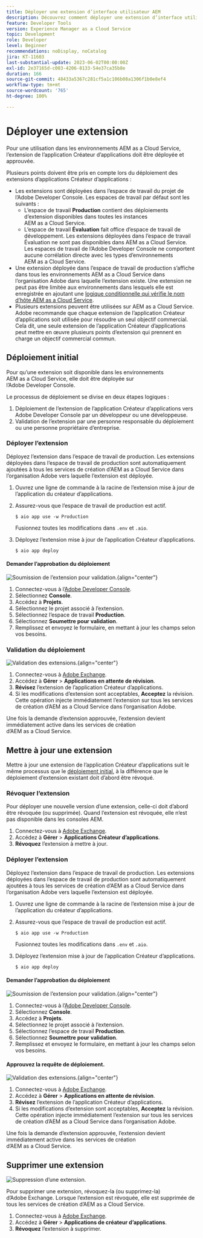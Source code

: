 ```yaml
---
title: Déployer une extension d’interface utilisateur AEM
description: Découvrez comment déployer une extension d’interface utilisateur AEM.
feature: Developer Tools
version: Experience Manager as a Cloud Service
topic: Development
role: Developer
level: Beginner
recommendations: noDisplay, noCatalog
jira: KT-11603
last-substantial-update: 2023-06-02T00:00:00Z
exl-id: 2e37165d-c003-4206-8133-54e37ca35b8e
duration: 166
source-git-commit: 48433a5367c281cf5a1c106b08a1306f1b0e8ef4
workflow-type: tm+mt
source-wordcount: '765'
ht-degree: 100%

---
```


# Déployer une extension

Pour une utilisation dans les environnements AEM as a Cloud Service, l’extension de l’application Créateur d’applications doit être déployée et approuvée.

Plusieurs points doivent être pris en compte lors du déploiement des extensions d’applications Créateur d’applications :

+ Les extensions sont déployées dans l’espace de travail du projet de l’Adobe Developer Console. Les espaces de travail par défaut sont les suivants :
   + L’espace de travail __Production__ contient des déploiements d’extension disponibles dans toutes les instances AEM as a Cloud Service.
   + L’espace de travail __Évaluation__ fait office d’espace de travail de développement. Les extensions déployées dans l’espace de travail Évaluation ne sont pas disponibles dans AEM as a Cloud Service.
Les espaces de travail de l’Adobe Developer Console ne comportent aucune corrélation directe avec les types d’environnements AEM as a Cloud Service.
+ Une extension déployée dans l’espace de travail de production s’affiche dans tous les environnements AEM as a Cloud Service dans l’organisation Adobe dans laquelle l’extension existe.
Une extension ne peut pas être limitée aux environnements dans lesquels elle est enregistrée en ajoutant une [logique conditionnelle qui vérifie le nom d’hôte AEM as a Cloud Service](https://developer.adobe.com/uix/docs/guides/publication/#enabling-extension-only-on-specific-aem-environments).
+ Plusieurs extensions peuvent être utilisées sur AEM as a Cloud Service. Adobe recommande que chaque extension de l’application Créateur d’applications soit utilisée pour résoudre un seul objectif commercial. Cela dit, une seule extension de l’application Créateur d’applications peut mettre en œuvre plusieurs points d’extension qui prennent en charge un objectif commercial commun.

## Déploiement initial

Pour qu’une extension soit disponible dans les environnements AEM as a Cloud Service, elle doit être déployée sur l’Adobe Developer Console.

Le processus de déploiement se divise en deux étapes logiques :

1. Déploiement de l’extension de l’application Créateur d’applications vers Adobe Developer Console par un développeur ou une développeuse.
1. Validation de l’extension par une personne responsable du déploiement ou une personne propriétaire d’entreprise.

### Déployer l’extension

Déployez l’extension dans l’espace de travail de production. Les extensions déployées dans l’espace de travail de production sont automatiquement ajoutées à tous les services de création d’AEM as a Cloud Service dans l’organisation Adobe vers laquelle l’extension est déployée.

1. Ouvrez une ligne de commande à la racine de l’extension mise à jour de l’application du créateur d’applications.
1. Assurez-vous que l’espace de travail de production est actif.

   ```shell
   $ aio app use -w Production
   ```

   Fusionnez toutes les modifications dans `.env` et `.aio`.

1. Déployez l’extension mise à jour de l’application Créateur d’applications.

   ```shell
   $ aio app deploy
   ```

#### Demander l’approbation du déploiement

![Soumission de l’extension pour validation.](./assets/deploy/submit-for-approval.png){align="center"}

1. Connectez-vous à l’[Adobe Developer Console](https://developer.adobe.com).
1. Sélectionnez __Console__.
1. Accédez à __Projets__.
1. Sélectionnez le projet associé à l’extension.
1. Sélectionnez l’espace de travail __Production__.
1. Sélectionnez __Soumettre pour validation__.
1. Remplissez et envoyez le formulaire, en mettant à jour les champs selon vos besoins.

### Validation du déploiement

![Validation des extensions.](./assets/deploy/adobe-exchange.png){align="center"}

1. Connectez-vous à [Adobe Exchange](https://exchange.adobe.com/).
1. Accédez à __Gérer__ > __Applications en attente de révision__.
1. __Révisez__ l’extension de l’application Créateur d’applications.
1. Si les modifications d’extension sont acceptables, __Acceptez__ la révision. Cette opération injecte immédiatement l’extension sur tous les services de création d’AEM as a Cloud Service dans l’organisation Adobe.

Une fois la demande d’extension approuvée, l’extension devient immédiatement active dans les services de création d’AEM as a Cloud Service.

## Mettre à jour une extension

Mettre à jour une extension de l’application Créateur d’applications suit le même processus que le [déploiement initial](#initial-deployment), à la différence que le déploiement d’extension existant doit d’abord être révoqué.

### Révoquer l’extension

Pour déployer une nouvelle version d’une extension, celle-ci doit d’abord être révoquée (ou supprimée). Quand l’extension est révoquée, elle n’est pas disponible dans les consoles AEM.

1. Connectez-vous à [Adobe Exchange](https://exchange.adobe.com/).
1. Accédez à __Gérer__ > __Applications Créateur d’applications__.
1. __Révoquez__ l’extension à mettre à jour.

### Déployer l’extension

Déployez l’extension dans l’espace de travail de production. Les extensions déployées dans l’espace de travail de production sont automatiquement ajoutées à tous les services de création d’AEM as a Cloud Service dans l’organisation Adobe vers laquelle l’extension est déployée.

1. Ouvrez une ligne de commande à la racine de l’extension mise à jour de l’application du créateur d’applications.
1. Assurez-vous que l’espace de travail de production est actif.

   ```shell
   $ aio app use -w Production
   ```

   Fusionnez toutes les modifications dans `.env` et `.aio`.

1. Déployez l’extension mise à jour de l’application Créateur d’applications.

   ```shell
   $ aio app deploy
   ```

#### Demander l’approbation du déploiement

![Soumission de l’extension pour validation.](./assets/deploy/submit-for-approval.png){align="center"}

1. Connectez-vous à l’[Adobe Developer Console](https://developer.adobe.com).
1. Sélectionnez __Console__.
1. Accédez à __Projets__.
1. Sélectionnez le projet associé à l’extension.
1. Sélectionnez l’espace de travail __Production__.
1. Sélectionnez __Soumettre pour validation__.
1. Remplissez et envoyez le formulaire, en mettant à jour les champs selon vos besoins.

#### Approuvez la requête de déploiement.

![Validation des extensions.](./assets/deploy/adobe-exchange.png){align="center"}

1. Connectez-vous à [Adobe Exchange](https://exchange.adobe.com/).
1. Accédez à __Gérer__ > __Applications en attente de révision__.
1. __Révisez__ l’extension de l’application Créateur d’applications.
1. Si les modifications d’extension sont acceptables, __Acceptez__ la révision. Cette opération injecte immédiatement l’extension sur tous les services de création d’AEM as a Cloud Service dans l’organisation Adobe.

Une fois la demande d’extension approuvée, l’extension devient immédiatement active dans les services de création d’AEM as a Cloud Service.

## Supprimer une extension

![Suppression d’une extension.](./assets/deploy/revoke.png)

Pour supprimer une extension, révoquez-la (ou supprimez-la) d’Adobe Exchange. Lorsque l’extension est révoquée, elle est supprimée de tous les services de création d’AEM as a Cloud Service.

1. Connectez-vous à [Adobe Exchange](https://exchange.adobe.com/).
1. Accédez à __Gérer__ > __Applications de créateur d’applications__.
1. __Révoquez__ l’extension à supprimer.

